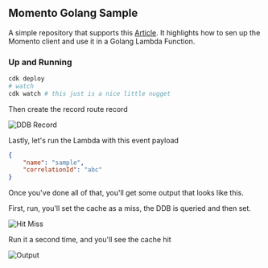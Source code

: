 ## Momento Golang Sample

A simple repository that supports this [Article](https://www.binaryheap.com/caching-with-momento-and-golang). It highlights how to sen up the Momento client and use it in a Golang Lambda Function.

### Up and Running

```bash
cdk deploy
# watch
cdk watch # this just is a nice little nugget
```

Then create the record route record

![DDB Record](https://www.binaryheap.com/wp-content/uploads/2023/05/ddb_record.png)

Lastly, let's run the Lambda with this event payload

```json
{
    "name": "sample",
    "correlationId": "abc"
}
```

Once you've done all of that, you'll get some output that looks like this.

First, run, you'll set the cache as a miss, the DDB is queried and then set.

![Hit Miss](https://www.binaryheap.com/wp-content/uploads/2023/05/mo_init_run.png)

Run it a second time, and you'll see the cache hit

![Output](https://www.binaryheap.com/wp-content/uploads/2023/05/mo_run.png)
